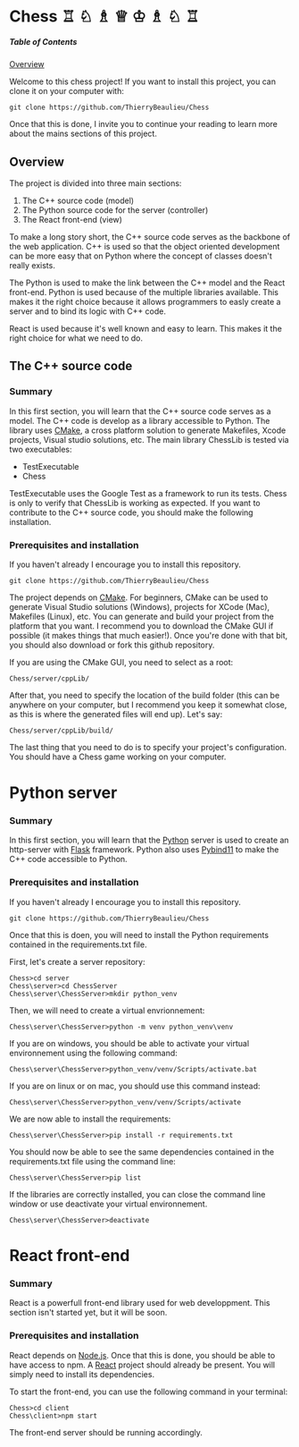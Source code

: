 # Chess ♖ ♘ ♗ ♕ ♔ ♗ ♘ ♖

##### Table of Contents  
[Overview](#Overview)      



Welcome to this chess project! If you want to install this project, you can clone it on your computer with:

```
git clone https://github.com/ThierryBeaulieu/Chess
```

Once that this is done, I invite you to continue your reading to learn more about the mains sections of this project.

## Overview

The project is divided into three main sections:

1. The C++ source code (model)
2. The Python source code for the server (controller)
3. The React front-end (view)

To make a long story short, the C++ source code serves as the backbone of the web application. C++ is used so that the object oriented development can be more easy that on Python where the concept of classes doesn't really exists.

The Python is used to make the link between the C++ model and the React front-end. Python is used because of the multiple libraries available. This makes it the right choice because it allows programmers to easly create a server and to bind its logic with C++ code.

React is used because it's well known and easy to learn. This makes it the right choice for what we need to do.

## The C++ source code

### Summary

In this first section, you will learn that the C++ source code serves as a model. The C++ code is develop as a library accessible to Python. The library uses [CMake](https://cmake.org/install/), a cross platform solution to generate Makefiles, Xcode projects, Visual studio solutions, etc. The main library ChessLib is tested via two executables:

- TestExecutable
- Chess

TestExecutable uses the Google Test as a framework to run its tests. Chess is only to verify that ChessLib is working as expected. If you want to contribute to the C++ source code, you should make the following installation.

### Prerequisites and installation

If you haven't already I encourage you to install this repository.

```
git clone https://github.com/ThierryBeaulieu/Chess
```

The project depends on [CMake](https://cmake.org/install/). For beginners, CMake can be used to generate Visual Studio solutions (Windows), projects for XCode (Mac), Makefiles (Linux), etc. You can generate and build your project from the platform that you want. I recommend you to download the CMake GUI if possible (it makes things that much easier!). Once you're done with that bit, you should also download or fork this github repository.

If you are using the CMake GUI, you need to select as a root:

```
Chess/server/cppLib/
```

After that, you need to specify the location of the build folder (this can be anywhere on your computer, but I recommend you keep it somewhat close, as this is where the generated files will end up). Let's say:

```
Chess/server/cppLib/build/
```

The last thing that you need to do is to specify your project's configuration. You should have a Chess game working on your computer.

# Python server

### Summary

In this first section, you will learn that the [Python](https://www.python.org/downloads/) server is used to create an http-server with [Flask](https://pypi.org/project/Flask/) framework. Python also uses [Pybind11](https://github.com/pybind/pybind11) to make the C++ code accessible to Python.

### Prerequisites and installation

If you haven't already I encourage you to install this repository.

```
git clone https://github.com/ThierryBeaulieu/Chess
```

Once that this is doen, you will need to install the Python requirements contained in the requirements.txt file.

First, let's create a server repository:

```
Chess>cd server
Chess\server>cd ChessServer
Chess\server\ChessServer>mkdir python_venv
```

Then, we will need to create a virtual envrionnement:

```
Chess\server\ChessServer>python -m venv python_venv\venv
```

If you are on windows, you should be able to activate your virtual environnement using the following command:

```
Chess\server\ChessServer>python_venv/venv/Scripts/activate.bat
```

If you are on linux or on mac, you should use this command instead:

```
Chess\server\ChessServer>python_venv/venv/Scripts/activate
```

We are now able to install the requirements:

```
Chess\server\ChessServer>pip install -r requirements.txt
```

You should now be able to see the same dependencies contained in the requirements.txt file using the command line:

```
Chess\server\ChessServer>pip list
```

If the libraries are correctly installed, you can close the command line window or use deactivate your virtual environnement.

```
Chess\server\ChessServer>deactivate
```

# React front-end

### Summary

React is a powerfull front-end library used for web developpment. This section isn't started yet, but it will be soon.

### Prerequisites and installation

React depends on [Node.js](https://nodejs.org/en/download/). Once that this is done, you should be able to have access to npm. A [React](https://reactjs.org/docs/getting-started.html) project should already be present. You will simply need to install its dependencies.

To start the front-end, you can use the following command in your terminal:

```
Chess>cd client
Chess\client>npm start
```

The front-end server should be running accordingly.
